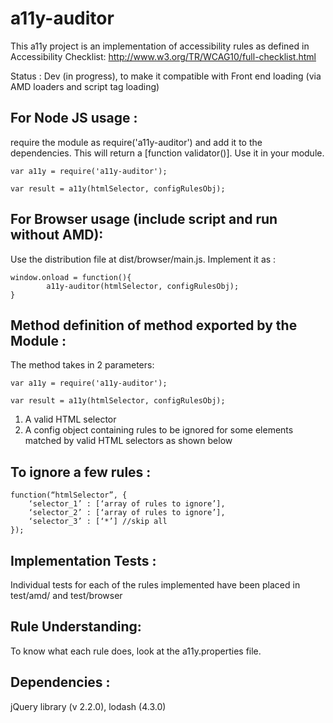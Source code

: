 # a11y-auditor

This a11y project is an implementation of accessibility rules as defined in
Accessibility Checklist:
http://www.w3.org/TR/WCAG10/full-checklist.html

Status : Dev (in progress), to make it compatible with Front end loading (via AMD loaders and script tag loading)


For Node JS usage :
---------------------------------------------------------
require the module as require('a11y-auditor') and add it to the dependencies. This will return a [function validator()]. Use it in your module.

```
var a11y = require('a11y-auditor');

var result = a11y(htmlSelector, configRulesObj);
```


For Browser usage (include script and run without AMD):
---------------------------------------------------------
Use the distribution file at dist/browser/main.js. Implement it as :

```
window.onload = function(){
		a11y-auditor(htmlSelector, configRulesObj);
}
```

Method definition of method exported by the Module :
--------------------------------------------------

The method takes in 2 parameters:

```
var a11y = require('a11y-auditor');

var result = a11y(htmlSelector, configRulesObj);

```

1. A valid HTML selector
2. A config object containing rules to be ignored for some elements matched by valid HTML selectors as shown below


To ignore a few rules :
-----------------------


```
function(“htmlSelector”, {
	‘selector_1’ : [‘array of rules to ignore’],
	‘selector_2’ : [‘array of rules to ignore’],
	‘selector_3’ : [‘*’] //skip all
});
```


Implementation Tests :
--------------------

Individual tests for each of the rules implemented have been placed in test/amd/ and test/browser


Rule Understanding:
--------------------

To know what each rule does, look at the a11y.properties file.


Dependencies :
--------------------

jQuery library (v 2.2.0), lodash (4.3.0)
